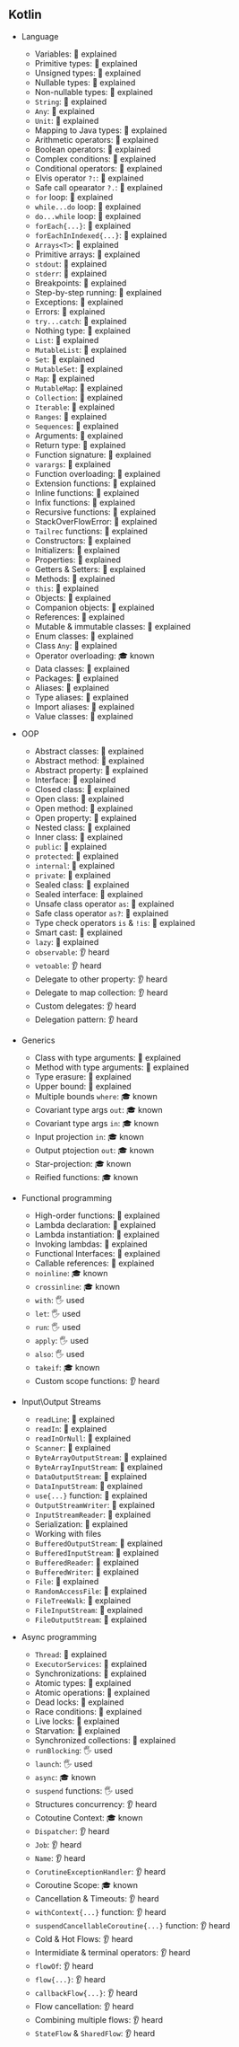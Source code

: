 ## Kotlin

- Language
  - Variables: 🙋 explained
  - Primitive types: 🙋 explained
  - Unsigned types: 🙋 explained
  - Nullable types: 🙋 explained
  - Non-nullable types: 🙋 explained
  - `String`: 🙋 explained
  - `Any`: 🙋 explained
  - `Unit`: 🙋 explained
  - Mapping to Java types: 🙋 explained
  - Arithmetic operators: 🙋 explained
  - Boolean operators: 🙋 explained
  - Complex conditions: 🙋 explained
  - Conditional operators: 🙋 explained
  - Elvis operator `?:`: 🙋 explained
  - Safe call opearator `?.`: 🙋 explained
  - `for` loop: 🙋 explained
  - `while...do` loop: 🙋 explained
  - `do...while` loop: 🙋 explained
  - `forEach{...}`: 🙋 explained
  - `forEachInIndexed{...}`: 🙋 explained
  - `Arrays<T>`: 🙋 explained
  - Primitive arrays: 🙋 explained
  - `stdout`: 🙋 explained
  - `stderr`: 🙋 explained
  - Breakpoints: 🙋 explained
  - Step-by-step running: 🙋 explained
  - Exceptions: 🙋 explained
  - Errors: 🙋 explained
  - `try...catch`: 🙋 explained
  - Nothing type: 🙋 explained
  - `List`: 🙋 explained
  - `MutableList`: 🙋 explained
  - `Set`: 🙋 explained
  - `MutableSet`: 🙋 explained
  - `Map`: 🙋 explained
  - `MutableMap`: 🙋 explained
  - `Collection`: 🙋 explained
  - `Iterable`: 🙋 explained
  - `Ranges`: 🙋 explained
  - `Sequences`: 🙋 explained
  - Arguments: 🙋 explained
  - Return type: 🙋 explained
  - Function signature: 🙋 explained
  - `varargs`: 🙋 explained
  - Function overloading: 🙋 explained
  - Extension functions: 🙋 explained
  - Inline functions: 🙋 explained
  - Infix functions: 🙋 explained
  - Recursive functions: 🙋 explained
  - StackOverFlowError: 🙋 explained
  - `Tailrec` functions: 🙋 explained
  - Constructors: 🙋 explained
  - Initializers: 🙋 explained
  - Properties: 🙋 explained
  - Getters & Setters: 🙋 explained
  - Methods: 🙋 explained
  - `this`: 🙋 explained
  - Objects: 🙋 explained
  - Companion objects: 🙋 explained
  - References: 🙋 explained
  - Mutable & immutable classes: 🙋 explained
  - Enum classes: 🙋 explained
  - Class `Any`: 🙋 explained
  - Operator overloading: 🎓 known
  - Data classes: 🙋 explained
  - Packages: 🙋 explained
  - Aliases: 🙋 explained
  - Type aliases: 🙋 explained
  - Import aliases: 🙋 explained
  - Value classes: 🙋 explained

- OOP
  - Abstract classes: 🙋 explained
  - Abstract method: 🙋 explained
  - Abstract property: 🙋 explained
  - Interface: 🙋 explained
  - Closed class: 🙋 explained
  - Open class: 🙋 explained
  - Open method: 🙋 explained
  - Open property: 🙋 explained
  - Nested class: 🙋 explained
  - Inner class: 🙋 explained
  - `public`: 🙋 explained
  - `protected`: 🙋 explained
  - `internal`: 🙋 explained
  - `private`: 🙋 explained
  - Sealed class: 🙋 explained
  - Sealed interface: 🙋 explained
  - Unsafe class operator `as`: 🙋 explained
  - Safe class operator `as?`: 🙋 explained
  - Type check operators `is` & `!is`: 🙋 explained
  - Smart cast: 🙋 explained
  - `lazy`: 🙋 explained
  - `observable`: 👂 heard
  - `vetoable`: 👂 heard
  - Delegate to other property: 👂 heard
  - Delegate to map collection: 👂 heard
  - Custom delegates: 👂 heard
  - Delegation pattern: 👂 heard

- Generics
  - Class with type arguments: 🙋 explained
  - Method with type arguments: 🙋 explained
  - Type erasure: 🙋 explained
  - Upper bound: 🙋 explained
  - Multiple bounds `where`: 🎓 known
  - Covariant type args `out`: 🎓 known
  - Covariant type args `in`: 🎓 known
  - Input projection `in`: 🎓 known
  - Output ptojection `out`: 🎓 known
  - Star-projection: 🎓 known
  - Reified functions: 🎓 known

- Functional programming
  - High-order functions: 🙋 explained
  - Lambda declaration: 🙋 explained
  - Lambda instantiation: 🙋 explained
  - Invoking lambdas: 🙋 explained
  - Functional Interfaces: 🙋 explained
  - Callable references: 🙋 explained
  - `noinline`: 🎓 known
  - `crossinline`: 🎓 known
  - `with`: 🖐️ used
  - `let`: 🖐️ used
  - `run`: 🖐️ used
  - `apply`: 🖐️ used
  - `also`: 🖐️ used
  - `takeif`: 🎓 known
  - Custom scope functions: 👂 heard
    
- Input\Output Streams
  - `readLine`: 🙋 explained
  - `readIn`: 🙋 explained
  - `readInOrNull`: 🙋 explained
  - `Scanner`: 🙋 explained
  - `ByteArrayOutputStream`: 🙋 explained
  - `ByteArrayInputStream`: 🙋 explained
  - `DataOutputStream`: 🙋 explained
  - `DataInputStream`: 🙋 explained
  - `use{...}` function: 🙋 explained
  - `OutputStreamWriter`: 🙋 explained
  - `InputStreamReader`: 🙋 explained
  - Serialization: 🙋 explained
  - Working with files
  - `BufferedOutputStream`: 🙋 explained
  - `BufferedInputStream`: 🙋 explained
  - `BufferedReader`: 🙋 explained
  - `BufferedWriter`: 🙋 explained
  - `File`: 🙋 explained
  - `RandomAccessFile`: 🙋 explained
  - `FileTreeWalk`: 🙋 explained
  - `FileInputStream`: 🙋 explained
  - `FileOutputStream`: 🙋 explained
    
- Async programming
  - `Thread`: 🙋 explained
  - `ExecutorServices`: 🙋 explained
  - Synchronizations: 🙋 explained
  - Atomic types: 🙋 explained
  - Atomic operations: 🙋 explained
  - Dead locks: 🙋 explained
  - Race conditions: 🙋 explained
  - Live locks: 🙋 explained
  - Starvation: 🙋 explained
  - Synchronized collections: 🙋 explained
  - `runBlocking`: 🖐️ used
  - `launch`: 🖐️ used
  - `async`: 🎓 known
  - `suspend` functions: 🖐️ used
  - Structures concurrency: 👂 heard
  - Cotoutine Context: 🎓 known
  - `Dispatcher`: 👂 heard
  - `Job`: 👂 heard
  - `Name`: 👂 heard
  - `CorutineExceptionHandler`: 👂 heard
  - Coroutine Scope: 🎓 known
  - Cancellation & Timeouts: 👂 heard
  - `withContext{...}` function: 👂 heard
  - `suspendCancellableCoroutine{...}` function: 👂 heard
  - Cold & Hot Flows: 👂 heard
  - Intermidiate & terminal operators: 👂 heard
  - `flowOf`: 👂 heard
  - `flow{...}`: 👂 heard
  - `callbackFlow{...}`: 👂 heard
  - Flow cancellation: 👂 heard
  - Combining multiple flows: 👂 heard
  - `StateFlow` & `SharedFlow`: 👂 heard
